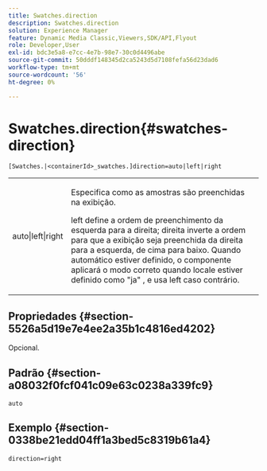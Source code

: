 ```yaml
---
title: Swatches.direction
description: Swatches.direction
solution: Experience Manager
feature: Dynamic Media Classic,Viewers,SDK/API,Flyout
role: Developer,User
exl-id: bdc3e5a8-e7cc-4e7b-98e7-30c0d4496abe
source-git-commit: 50dddf148345d2ca5243d5d7108fefa56d23dad6
workflow-type: tm+mt
source-wordcount: '56'
ht-degree: 0%

---
```


# Swatches.direction{#swatches-direction}

`[Swatches.|<containerId>_swatches.]direction=auto|left|right`

<table id="table_8DA8AC17A6FB4EC09DC9384B812D841C"> 
 <tbody> 
  <tr> 
   <td colname="col1"> <p> <span class="codeph"> auto|left|right </span> </p> </td> 
   <td colname="col2"> <p> Especifica como as amostras são preenchidas na exibição. </p> <p> <span class="codeph"> left </span> define a ordem de preenchimento da esquerda para a direita; <span class="codeph"> direita </span> inverte a ordem para que a exibição seja preenchida da direita para a esquerda, de cima para baixo. Quando <span class="codeph"> automático </span> estiver definido, o componente aplicará o modo correto quando locale estiver definido como <span class="codeph"> "ja" </span>, e usa left caso contrário. </p> </td> 
  </tr> 
 </tbody> 
</table>

## Propriedades {#section-5526a5d19e7e4ee2a35b1c4816ed4202}

Opcional.

## Padrão {#section-a08032f0fcf041c09e63c0238a339fc9}

`auto`

## Exemplo {#section-0338be21edd04ff1a3bed5c8319b61a4}

`direction=right`
